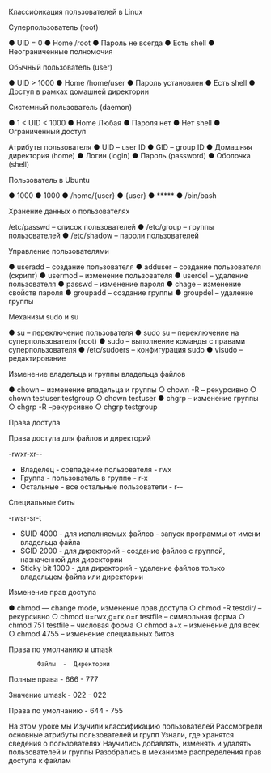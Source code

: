 Классификация пользователей в Linux

Суперпользователь (root)

● UID = 0
● Home /root
● Пароль не всегда
● Есть shell
● Неограниченные полномочия

Обычный пользователь (user)

● UID > 1000
● Home /home/user
● Пароль установлен
● Есть shell
● Доступ в рамках домашней директории

Системный пользователь (daemon)

● 1 < UID < 1000
● Home Любая
● Пароля нет
● Нет shell
● Ограниченный доступ

Атрибуты пользователя
● UID – user ID
● GID – group ID
● Домашняя директория (home)
● Логин (login)
● Пароль (password)
● Оболочка (shell)

Пользователь в Ubuntu

● 1000
● 1000
● /home/{user}
● {user}
● *****
● /bin/bash

Хранение данных о пользователях

 /etc/passwd – список пользователей
● /etc/group – группы пользователей
● /etc/shadow – пароли пользователей

Управление пользователями

● useradd – создание пользователя
● adduser – создание пользователя (скрипт)
● usermod – изменение пользователя
● userdel – удаление пользователя
● passwd – изменение пароля
● chage – изменение свойств пароля
● groupadd – создание группы
● groupdel – удаление группы

Механизм sudo и su

● su – переключение пользователя
● sudo su – переключение на
суперпользователя (root)
● sudo – выполнение команды с правами
суперпользователя
● /etc/sudoers – конфигурация sudo
● visudo – редактирование

Изменение владельца и группы владельца файлов

● chown – изменение владельца и группы
○ chown -R – рекурсивно
○ chown testuser:testgroup
○ chown testuser
● chgrp – изменение группы
○ chgrp -R –рекурсивно
○ chgrp testgroup


Права доступа

Права доступа для файлов и директорий

-rwxr-xr--

* Владелец - совпадение пользователя - rwx 
* Группа - пользователь в группе - r-x
* Остальные - все остальные пользователи - r--

Специальные биты

-rwsr-sr-t

* SUID 4000 - для исполняемых файлов - запуск программы от имени владельца файла
* SGID 2000 - для директорий - создание файлов с группой, назначенной для директории
* Sticky bit 1000 - для директорий - удаление файлов только владельцем файла или директории

Изменение прав доступа

● chmod — change mode, изменение прав доступа
○ chmod -R testdir/ – рекурсивно
○ chmod u=rwx,g=rx,o=r testfile – символьная форма
○ chmod 751 testfile – числовая форма
○ chmod a+x – изменение для всех
○ chmod 4755 – изменение специальных битов

Права по умолчанию и umask

            Файлы  -  Директории

Полные права  -     666   -   777 

Значение umask  -   022  -   022

Права по умолчанию - 644  -   755 

На этом уроке мы
Изучили классификацию пользователей
Рассмотрели основные атрибуты пользователей и групп
Узнали, где хранятся сведения о пользователях
Научились добавлять, изменять и удалять пользователей и группы
Разобрались в механизме распределения прав доступа к файлам









